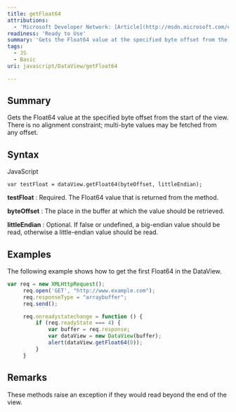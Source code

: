 ```yaml
---
title: getFloat64
attributions:
  - 'Microsoft Developer Network: [Article](http://msdn.microsoft.com/en-us/library/ie/br212466(v=vs.94).aspx)'
readiness: 'Ready to Use'
summary: 'Gets the Float64 value at the specified byte offset from the start of the view. There is no alignment constraint; multi-byte values may be fetched from any offset.'
tags:
  - JS
  - Basic
uri: javascript/DataView/getFloat64

---
```

## <span>Summary</span>

Gets the Float64 value at the specified byte offset from the start of the view. There is no alignment constraint; multi-byte values may be fetched from any offset.

## <span>Syntax</span>

<span class="language">JavaScript</span>

    var testFloat = dataView.getFloat64(byteOffset, littleEndian);

**testFloat**
:   Required. The Float64 value that is returned from the method.

**byteOffset**
:   The place in the buffer at which the value should be retrieved.

**littleEndian**
:   Optional. If false or undefined, a big-endian value should be read, otherwise a little-endian value should be read.

## <span>Examples</span>

The following example shows how to get the first Float64 in the DataView.

``` js
var req = new XMLHttpRequest();
     req.open('GET', "http://www.example.com");
     req.responseType = "arraybuffer";
     req.send();

     req.onreadystatechange = function () {
         if (req.readyState === 4) {
             var buffer = req.response;
             var dataView = new DataView(buffer);
             alert(dataView.getFloat64(0));
         }
     }
```

## <span>Remarks</span>

These methods raise an exception if they would read beyond the end of the view.

